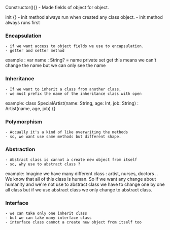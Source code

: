 Constructor(){}
    - Made fields of object for object.

init {}
    - init method always run when created any class object.
    - init method always runs first

### Encapsulation 
    - if we want access to object fields we use to encapsulation. 
    - getter and setter method

example : 
var name : String? = name
    private set
    get
this means we can't change the name but we can only see the name

### Inheritance
    - If we want to inherit a class from another class, 
    - we must prefix the name of the inheritance class with open

example:
class SpecialArtist(name: String, age: Int, job: String) : Artist(name, age, job) {}

### Polymorphism
    - Accually it's a kind of like overwriting the methods
    - so, we want use same methods but different shape.

### Abstraction
    - Abstract class is cannot a create new object from itself
    - so, why use to abstract class ?

example:
Imagine we have many different class : artist, nurses, doctors ..
We know that all of this class is human. So if we want any change about humanity
and we're not use to abstract class we have to change one by one all class
but if we use abstract class we only change to abstract class.

### Interface
    - we can take only one inherit class
    - but we can take many interface class
    - interface class cannot a create new object from itself too 



    